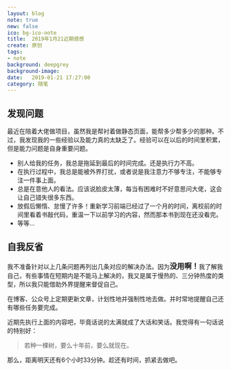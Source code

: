 ```yaml
---
layout: blog
note: true
new: false
ico: bg-ico-note
title:  2019年1月21近期感想
create: 原创
tags:
- note
background: deepgrey
background-image: 
date:   2019-01-21 17:27:00
category: 随笔
---
```


## 发现问题  

最近在陪着大佬做项目，虽然我是帮衬着做静态页面，能帮多少帮多少的那种。不过，我发现我的一些经验以及能力真的太缺乏了。经验可以在以后的时间里积累，但是能力问题是自身重要问题。

* 别人给我的任务，我总是拖延到最后的时间完成。还是执行力不高。
* 在执行过程中，我总是能被外界打扰，或者说是我注意力不够专注，不能够专注一件事上面。  
* 总是在意他人的看法。应该说脸皮太薄，每当有困难时不好意思问大佬，这会让自己错失很多东西。
* 放假后懒惰、怠慢了许多！重新学习前端已经过了一个月的时间，离校前的时间里看着书敲代码，重温一下以前学习的内容，然而那本书到现在还没看完。
* 等等...

## 自我反省

我不准备针对以上几条问题再列出几条对应的解决办法。因为<span style="font-size:17px;font-weight:600;">没用啊！</span>我了解我自己，有些事情在短期内是不能马上解决的，我又是属于慢热的、三分钟热度的类型，所以我只能借助外界提醒来督促自己。  

在博客、公众号上定期更新文章，计划性地并强制性地去做。并时常地提醒自己还有哪些任务要完成。  

近期先执行上面的内容吧，毕竟话说的太满就成了大话和笑话。我觉得有一句话说的特别好：  

> 若种一棵树，要么十年前，要么就现在。  

那么，距离明天还有6个小时33分钟。趁还有时间，抓紧去做吧。